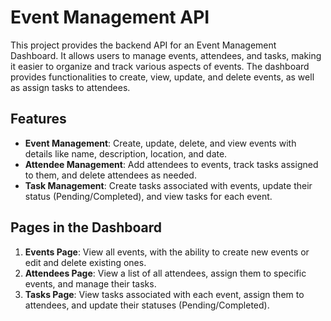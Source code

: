 # Event Management API

This project provides the backend API for an Event Management Dashboard. It allows users to manage events, attendees, and tasks, making it easier to organize and track various aspects of events. The dashboard provides functionalities to create, view, update, and delete events, as well as assign tasks to attendees.

## Features

- **Event Management**: Create, update, delete, and view events with details like name, description, location, and date.
- **Attendee Management**: Add attendees to events, track tasks assigned to them, and delete attendees as needed.
- **Task Management**: Create tasks associated with events, update their status (Pending/Completed), and view tasks for each event.

## Pages in the Dashboard

1. **Events Page**: View all events, with the ability to create new events or edit and delete existing ones.
2. **Attendees Page**: View a list of all attendees, assign them to specific events, and manage their tasks.
3. **Tasks Page**: View tasks associated with each event, assign them to attendees, and update their statuses (Pending/Completed).


